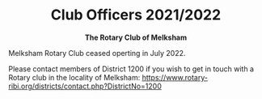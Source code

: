 
<h1 style="text-align: center;">Club Officers 2021/2022</h1>

<p align="center"><strong>The Rotary Club of Melksham</strong></p>

Melksham Rotary Club ceased operting in July 2022.

Please contact members of District 1200 if you wish to get in touch with a Rotary club in the locality of Melksham: https://www.rotary-ribi.org/districts/contact.php?DistrictNo=1200

